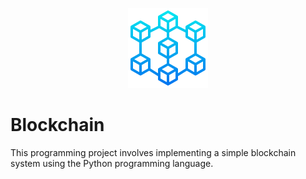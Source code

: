 <div style="text-align:center">

![Blockchain icon](assets/images/blockchain.png)
</div>

# Blockchain
This programming project involves implementing a simple blockchain system using the Python programming language.
